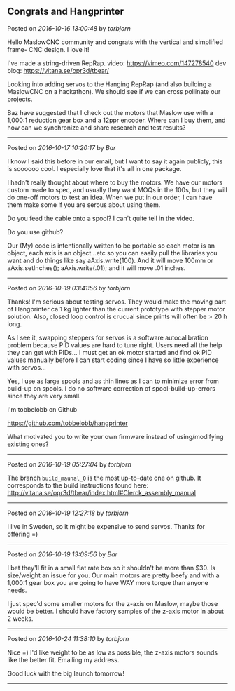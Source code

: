 ## Congrats and Hangprinter
Posted on *2016-10-16 13:00:48* by *torbjorn*

Hello MaslowCNC community and congrats with the vertical and simplified frame- CNC design. I love it!

I've made a string-driven RepRap.
video:
https://vimeo.com/147278540
dev blog:
https://vitana.se/opr3d/tbear/

Looking into adding servos to the Hanging RepRap (and also building a MaslowCNC on a hackathon). We should see if we can cross pollinate our projects.

Baz have suggested that I check out the motors that Maslow use with  a 1,000:1 reduction gear box and a 12ppr encoder. Where can I buy them, and how can we synchronize and share research and test results?

---

Posted on *2016-10-17 10:20:17* by *Bar*

I know I said this before in our email, but I want to say it again publicly, this is soooooo cool. I especially love that it's all in one package. 

I hadn't really thought about where to buy the motors. We have our motors custom made to spec, and usually they want MOQs in the 100s, but they will do one-off motors to test an idea. When we put in our order, I can have them make some if you are serous about using them. 

Do you feed the cable onto a spool? I can't quite tell in the video.

Do you use github? 

Our (My) code is intentionally written to be portable so each motor is an object, each axis is an object...etc so you can easily pull the libraries you want and do things like say aAxis.write(100). And it will move 100mm or aAxis.setInches(); aAxis.write(.01); and it will move .01 inches.

---

Posted on *2016-10-19 03:41:56* by *torbjorn*

Thanks!
I'm serious about testing servos. They would make the moving part of Hangprinter ca 1 kg lighter than the current prototype with stepper motor solution. Also, closed loop control is crucual since prints will often be > 20 h long.

As I see it, swapping steppers for servos is a software autocalibration problem because PID values are hard to tune right. Users need all the help they can get with PIDs... I must get an ok motor started and find ok PID values manually before I can start coding since I have so little experience with servos...

Yes, I use as large spools and as thin lines as I can to minimize error from build-up on spools. I do no software correction of spool-build-up-errors since they are very small.

I'm tobbelobb on Github

https://github.com/tobbelobb/hangprinter

What motivated you to write your own firmware instead of using/modifying existing ones?

---

Posted on *2016-10-19 05:27:04* by *torbjorn*

The branch `build_maunal_0` is the most up-to-date one on github. It corresponds to the build instructions found here: http://vitana.se/opr3d/tbear/index.html#Clerck_assembly_manual

---

Posted on *2016-10-19 12:27:18* by *torbjorn*

I live in Sweden, so it might be expensive to send servos. Thanks for offering =)

---

Posted on *2016-10-19 13:09:56* by *Bar*

I bet they'll fit in a small flat rate box so it shouldn't be more than $30. Is size/weight an issue for you. Our main motors are pretty beefy and with a 1,000:1 gear box you are going to have WAY more torque than anyone needs. 

I just spec'd some smaller motors for the z-axis on Maslow, maybe those would be better. I should have factory samples of the z-axis motor in about 2 weeks.

---

Posted on *2016-10-24 11:38:10* by *torbjorn*

Nice =) I'd like weight to be as low as possible, the z-axis motors sounds like the better fit. Emailing my address.

Good luck with the big launch tomorrow!

---

